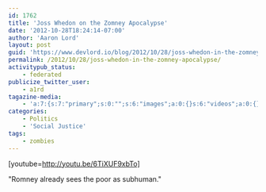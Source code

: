 ```yaml
---
id: 1762
title: 'Joss Whedon on the Zomney Apocalypse'
date: '2012-10-28T18:24:14-07:00'
author: 'Aaron Lord'
layout: post
guid: 'https://www.devlord.io/blog/2012/10/28/joss-whedon-in-the-zomney-apocalypse/'
permalink: /2012/10/28/joss-whedon-in-the-zomney-apocalypse/
activitypub_status:
    - federated
publicize_twitter_user:
    - a1rd
tagazine-media:
    - 'a:7:{s:7:"primary";s:0:"";s:6:"images";a:0:{}s:6:"videos";a:0:{}s:11:"image_count";i:0;s:6:"author";s:8:"28099389";s:7:"blog_id";s:8:"28571045";s:9:"mod_stamp";s:19:"2012-10-29 02:24:35";}'
categories:
    - Politics
    - 'Social Justice'
tags:
    - zombies
---
```


[youtube=http://youtu.be/6TiXUF9xbTo]

"Romney already sees the poor as subhuman."